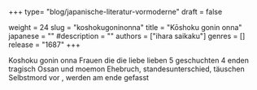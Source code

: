 +++
type= "blog/japanische-literatur-vormoderne"
draft = false

weight = 24
slug = "koshokugoninonna"
title = "Kōshoku gonin onna"
japanese = ""
#description = ""
authors = ["ihara saikaku"]
genres = []
release = "1687"
+++



Koshoku gonin onna
Frauen die die liebe lieben
5 geschuchten
4 enden tragisch 
Ossan und moemon
Ehebruch, standesunterschied, täuschen Selbstmord vor , werden am ende gefasst

